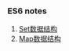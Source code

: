 ### ES6 notes
1. [Set数据结构](https://github.com/jinshuilinxi/ES6-learn/blob/master/Set.js)
2. [Map数据结构](https://github.com/jinshuilinxi/ES6-learn/blob/master/Map.js)